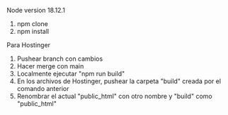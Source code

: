 Node version 18.12.1
1. npm clone
2. npm install

Para Hostinger
1. Pushear branch con cambios
2. Hacer merge con main 
3. Localmente ejecutar "npm run build"
4. En los archivos de Hostinger, pushear la carpeta "build" creada por el comando anterior
5. Renombrar el actual "public_html" con otro nombre y "build" como "public_html"